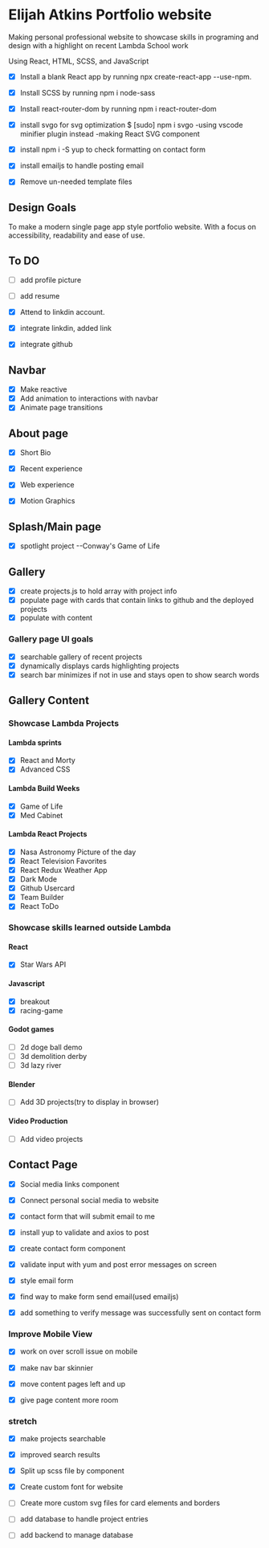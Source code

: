 # Elijah Atkins Portfolio website
Making personal professional website to showcase skills
in programing and design with a highlight on recent 
Lambda School work


Using React, HTML, SCSS, and JavaScript

- [x] Install a blank React app by running npx create-react-app <app-name> --use-npm.
- [x] Install SCSS by running npm i node-sass
- [x] Install react-router-dom by running npm i react-router-dom
- [x] install svgo for svg optimization $ [sudo] npm i svgo
    -using vscode minifier plugin instead
    -making React SVG component
- [x] install npm i -S yup to check formatting on contact form
- [x] install emailjs to handle posting email
- [x] Remove un-needed template files


## Design Goals
 
 To make a modern single page app style portfolio website. With a focus on accessibility, readability and ease of use. 
 
## To DO

- [ ] add profile picture
- [ ] add resume 
- [x] Attend to linkdin account.
- [x] integrate linkdin, added link
- [x] integrate github


## Navbar

- [x] Make reactive
- [x] Add animation to interactions with navbar
- [x] Animate page transitions

## About page

- [x] Short Bio
- [x] Recent experience
- [x] Web experience
- [x] Motion Graphics


## Splash/Main page

- [x] spotlight project
--Conway's Game of Life


## Gallery
- [x] create projects.js to hold array with project info
- [x] populate page with cards that contain links to github and the deployed projects
- [x] populate with content
### Gallery page UI goals
- [x] searchable gallery of recent projects
- [x] dynamically displays cards highlighting projects
- [x] search bar minimizes if not in use and stays open to show search words
## Gallery Content
### Showcase Lambda Projects
#### Lambda sprints
- [x] React and Morty
- [x] Advanced CSS
#### Lambda Build Weeks
- [x] Game of Life
- [x] Med Cabinet
#### Lambda React Projects
- [x] Nasa Astronomy Picture of the day
- [x] React Television Favorites
- [x] React Redux Weather App
- [x] Dark Mode
- [x] Github Usercard
- [x] Team Builder
- [x] React ToDo
### Showcase skills learned outside Lambda
#### React 
- [x] Star Wars API
#### Javascript
- [x] breakout
- [x] racing-game
#### Godot games
- [ ] 2d doge ball demo
- [ ] 3d demolition derby
- [ ] 3d lazy river
#### Blender 
- [ ] Add 3D projects(try to display in browser)
#### Video Production
- [ ] Add video projects

## Contact Page

- [x] Social media links component
- [x] Connect personal social media to website
- [x] contact form that will submit email to me
- [x] install yup to validate and axios to post
- [x] create contact form component
- [x] validate input with yum and post error messages on screen
- [x] style email form
- [x] find way to make form send email(used emailjs)
- [x] add something to verify message was successfully sent on contact form


### Improve Mobile View
- [x] work on over scroll issue on mobile
- [x] make nav bar skinnier
- [x] move content pages left and up
- [x] give page content more room


### stretch

- [x] make projects searchable
- [x] improved search results
- [x] Split up scss file by component
- [x] Create custom font for website
- [ ] Create more custom svg files for card elements and borders
- [ ] add database to handle project entries 
- [ ] add backend to manage database


